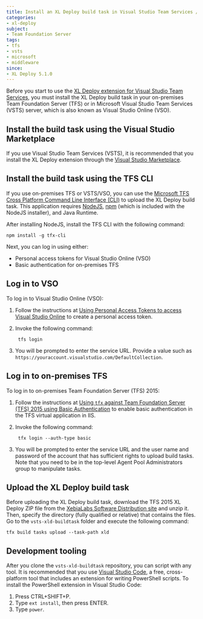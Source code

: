 ```yaml
---
title: Install an XL Deploy build task in Visual Studio Team Services / Team Foundation Server 
categories:
- xl-deploy
subject:
- Team Foundation Server
tags:
- tfs
- vsts
- microsoft
- middleware
since:
- XL Deploy 5.1.0
---
```


Before you start to use the [XL Deploy extension for Visual Studio Team Services](/xl-deploy/concept/team-foundation-server-2015-plugin.html), you must install the XL Deploy build task in your on-premises Team Foundation Server (TFS) or in Microsoft Visual Studio Team Services (VSTS) server, which is also known as Visual Studio Online (VSO).

## Install the build task using the Visual Studio Marketplace

If you use Visual Studio Team Services (VSTS), it is recommended that you install the XL Deploy extension through the [Visual Studio Marketplace](https://marketplace.visualstudio.com/items?itemName=xebialabs.tfs2015-xl-deploy-plugin).

## Install the build task using the TFS CLI

If you use on-premises TFS or VSTS/VSO, you can use the [Microsoft TFS Cross Platform Command Line Interface (CLI)](https://github.com/Microsoft/tfs-cli) to upload the XL Deploy build task. This application requires [NodeJS](http://nodejs.org/), [npm](https://www.npmjs.com/) (which is included with the NodeJS installer), and Java Runtime.

After installing NodeJS, install the TFS CLI with the following command:

    npm install -g tfx-cli

Next, you can log in using either:

* Personal access tokens for Visual Studio Online (VSO)
* Basic authentication for on-premises TFS

## Log in to VSO

To log in to Visual Studio Online (VSO):

1. Follow the instructions at [Using Personal Access Tokens to access Visual Studio Online](http://roadtoalm.com/2015/07/22/using-personal-access-tokens-to-access-visual-studio-online/) to create a personal access token.
1. Invoke the following command:

        tfs login

1. You will be prompted to enter the service URL. Provide a value such as `https://youraccount.visualstudio.com/DefaultCollection`.

## Log in to on-premises TFS

To log in to on-premises Team Foundation Server (TFS) 2015:

1. Follow the instructions at [Using `tfx` against Team Foundation Server (TFS) 2015 using Basic Authentication](https://github.com/Microsoft/tfs-cli/blob/master/docs/configureBasicAuth.md) to enable basic authentication in the TFS virtual application in IIS.
1. Invoke the following command:

        tfx login --auth-type basic

1. You will be prompted to enter the service URL and the user name and password of the account that has sufficient rights to upload build tasks. Note that you need to be in the top-level Agent Pool Administrators group to manipulate tasks.

## Upload the XL Deploy build task

Before uploading the XL Deploy build task, download the TFS 2015 XL Deploy ZIP file from the [XebiaLabs Software Distribution site](https://dist.xebialabs.com/public/xl-deploy/ci/tfs/tfs2015-xl-deploy-plugin/) and unzip it. Then, specify the directory (fully qualified or relative) that contains the files. Go to the `vsts-xld-buildtask` folder and execute the following command:

    tfx build tasks upload --task-path xld

## Development tooling

After you clone the `vsts-xld-buildtask` repository, you can script with any tool. It is recommended that you use [Visual Studio Code](https://code.visualstudio.com/Download), a free, cross-platform tool that includes an extension for writing PowerShell scripts. To install the PowerShell extension in Visual Studio Code:

1. Press CTRL+SHIFT+P.
1. Type `ext install`, then press ENTER.
1. Type `power`.
